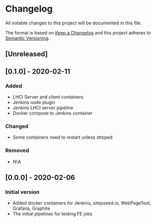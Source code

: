 # Changelog

All notable changes to this project will be documented in this file.

The format is based on [Keep a Changelog](http://keepachangelog.com/en/1.0.0/)
and this project adheres to [Semantic Versioning](http://semver.org/spec/v2.0.0.html).

## [Unreleased]

## [0.1.0] - 2020-02-11
### Added
- LHCI Server and client containers
- Jenkins node plugin
- Jenkins LHCI server pipeline
- Docker compose to Jenkins container

### Changed
- Some containers need to restart unless sttoped

### Removed
- N\A

## [0.0.0] - 2020-02-06
### Initial version
- Added docker containers for Jenkins, sitepseed.io, WebPageTest, Grafana, Graphite
- The initial pipelines for testing FE jobs
